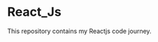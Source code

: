 # React_Js
This repository contains my Reactjs code journey.
<!-- commands written below-
npm init
npm install -D parcel 
npx parcel index.html
-->
<!-- Package.json file is a configuration of npm inside my project like we do the configuration of git using git init, similarly we did npm init here also. 

cdn links is not a good way to get react into our projects because it will make network calls everytime so that's not a right thing.
-->

